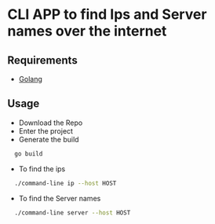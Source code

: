 # CLI APP to find Ips and Server names over the internet

## Requirements

 - [Golang](https://go.dev/) 

## Usage
 - Download the Repo
 - Enter the project
 - Generate the build 
  ```sh
    go build
  ```

 - To find the ips
  ```sh
    ./command-line ip --host HOST
  ``` 
 - To find the Server names
  ```sh
    ./command-line server --host HOST
  ``` 
